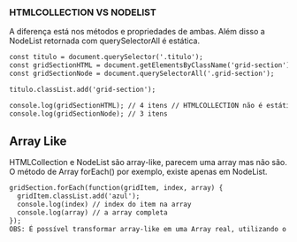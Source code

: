 ### HTMLCOLLECTION VS NODELIST

<p>A diferença está nos métodos e propriedades de ambas. Além disso a NodeList retornada com querySelectorAll é estática. </p>

```diff
const titulo = document.querySelector('.titulo');
const gridSectionHTML = document.getElementsByClassName('grid-section');
const gridSectionNode = document.querySelectorAll('.grid-section');

titulo.classList.add('grid-section');

console.log(gridSectionHTML); // 4 itens // HTMLCOLLECTION não é estática como a nodelist
console.log(gridSectionNode); // 3 itens
```

## Array Like

<p>HTMLCollection e NodeList são array-like, parecem uma array mas não são. O método de Array forEach() por exemplo, existe apenas em NodeList.</p>

```diff
gridSection.forEach(function(gridItem, index, array) {
  gridItem.classList.add('azul');
  console.log(index) // index do item na array
  console.log(array) // a array completa
});
OBS: É possível transformar array-like em uma Array real, utilizando o método Array.from(gridSection)
```
